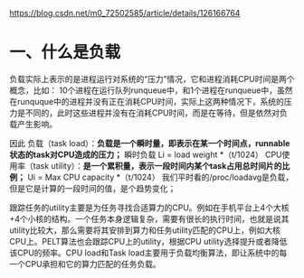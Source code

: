 https://blog.csdn.net/m0_72502585/article/details/126166764

# 一、什么是负载

负载实际上表示的是进程运行对系统的“压力”情况，它和进程消耗CPU时间是两个概念，比如：
10个进程在运行队列runqueue中，和1个进程在runqueue中，虽然在runquque中的进程并没有正在消耗CPU时间，实际上这两种情况下，系统的压力是不同的，此时这些进程并没有在消耗CPU时间，而是在等待，但是依然对负载产生影响。

因此
负载（task load）：**负载是一个瞬时量，即表示在某一个时间点，runnable状态的task对CPU造成的压力；**
瞬时负载 Li = load weight *（t/1024）
CPU使用率（task utility）：**是一个累积量，表示一段时间内某个task占用总时间片的比例；**
Ui = Max CPU capacity *（t/1024）
我们平时看的/proc/loadavg是负载，但是它是计算的一段时间的值，是个趋势变化；

跟踪任务的utility主要是为任务寻找合适算力的CPU。例如在手机平台上4个大核+4个小核的结构。一个任务本身逻辑复杂，需要有很长的执行时间，也就是说其utility比较大，那么需要将其安排到算力和任务utility匹配的CPU上，例如大核CPU上。PELT算法也会跟踪CPU上的utility，根据CPU utility选择提升或者降低该CPU的频率。CPU load和Task load主要用于负载均衡算法，即让系统中的每一个CPU承担和它的算力匹配的任务负载。